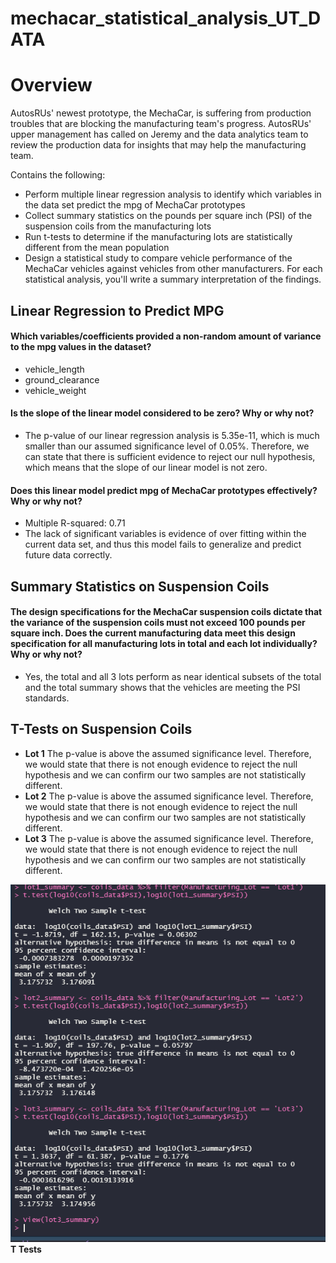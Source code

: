 # mechacar_statistical_analysis_UT_DATA

# Overview
AutosRUs' newest prototype, the MechaCar, is suffering from production troubles that are blocking the manufacturing team's progress. AutosRUs' upper management has called on Jeremy and the data analytics team to review the production data for insights that may help the manufacturing team.

Contains the following:

- Perform multiple linear regression analysis to identify which variables in the data set predict the mpg of MechaCar prototypes
- Collect summary statistics on the pounds per square inch (PSI) of the suspension coils from the manufacturing lots
- Run t-tests to determine if the manufacturing lots are statistically different from the mean population
- Design a statistical study to compare vehicle performance of the MechaCar vehicles against vehicles from other manufacturers. For each statistical analysis, you'll write a summary interpretation of the findings.

## Linear Regression to Predict MPG
#### Which variables/coefficients provided a non-random amount of variance to the mpg values in the dataset?
  - vehicle_length
  - ground_clearance
  - vehicle_weight
#### Is the slope of the linear model considered to be zero? Why or why not?
  - The p-value of our linear regression analysis is 5.35e-11, which is much smaller than our assumed significance level of 0.05%. Therefore, we can state that there is sufficient evidence to reject our null hypothesis, which means that the slope of our linear model is not zero.
#### Does this linear model predict mpg of MechaCar prototypes effectively? Why or why not?
  - Multiple R-squared:  0.71
  - The lack of significant variables is evidence of over fitting within the current data set, and thus this model fails to generalize and predict future data correctly.

## Summary Statistics on Suspension Coils
#### The design specifications for the MechaCar suspension coils dictate that the variance of the suspension coils must not exceed 100 pounds per square inch. Does the current manufacturing data meet this design specification for all manufacturing lots in total and each lot individually? Why or why not?
  - Yes, the total and all 3 lots perform as near identical subsets of the total and the total summary shows that the vehicles are meeting the PSI standards.
  
## T-Tests on Suspension Coils
 - **Lot 1** The p-value is above the assumed significance level. Therefore, we would state that there is not enough evidence to reject the null hypothesis and we can confirm our two samples are not statistically different.
 - **Lot 2** The p-value is above the assumed significance level. Therefore, we would state that there is not enough evidence to reject the null hypothesis and we can confirm our two samples are not statistically different.
 - **Lot 3** The p-value is above the assumed significance level. Therefore, we would state that there is not enough evidence to reject the null hypothesis and we can confirm our two samples are not statistically different.

![Multiple T Tests (png)](./images/deliverable3.png)
**T Tests**











